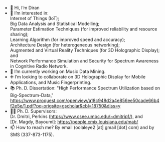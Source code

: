 - 👋 Hi, I’m Diran
- 👀 I’m interested in:\
Internet of Things (IoT);\
Big Data Analysis and Statistical Modelling;\
Parameter Estimation Techniques (for improved reliability and resource sharing);\
Learning Algorithm (for improved speed and accuracy);\
Architecture Design (for heterogeneous networking);\
Augmented and Virtual Reality Techniques (for 3D Holographic Display); and\
Network Performance Simulation and Security for Spectrum Awareness in Cognitive Radio Network.
- 🎼 I’m currently working on Music Data Mining.
- ➕ I’m looking to collaborate on 3D Holographic Display for Mobile Applications, and Music Fingerprinting.
- 📚 Ph. D. Dissertation: "High Performance Spectrum Utilization based on Big-Spectrum-Data," https://www.proquest.com/openview/a18c948d2a4e856ee50cade66b4f2e5e/1.pdf?pq-origsite=gscholar&cbl=18750&diss=y
- 🧑‍🏫 Ph. D. Supervisors:\
Dr. Dmitri, Perkins (https://www.csee.umbc.edu/~dmitrip1/), and\
[Dr. Magdy, Bayoumi]: https://people.cmix.louisiana.edu/mab/
- 📫 How to reach me? By email (oolaleye2 [at] gmail [dot] com) and by SMS (337-873-1175).

<!---
diranolaleye/diranolaleye is a ✨ special ✨ repository because its `README.md` (this file) appears on your GitHub profile.
You can click the Preview link to take a look at your changes.
--->
